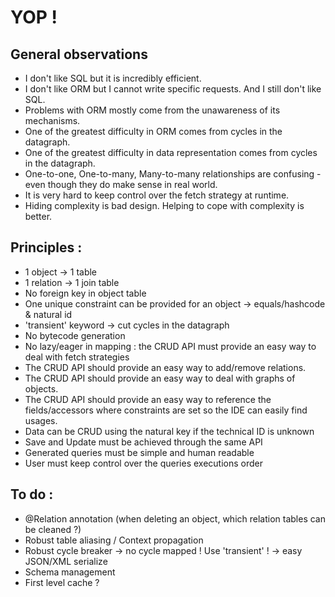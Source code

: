 # YOP !

## General observations
- I don't like SQL but it is incredibly efficient.
- I don't like ORM but I cannot write specific requests. And I still don't like SQL.
- Problems with ORM mostly come from the unawareness of its mechanisms.
- One of the greatest difficulty in ORM comes from cycles in the datagraph.
- One of the greatest difficulty in data representation comes from cycles in the datagraph.
- One-to-one, One-to-many, Many-to-many relationships are confusing - even though they do make sense in real world.
- It is very hard to keep control over the fetch strategy at runtime.
- Hiding complexity is bad design. Helping to cope with complexity is better.

## Principles :
- 1 object → 1 table
- 1 relation → 1 join table
- No foreign key in object table
- One unique constraint can be provided for an object → equals/hashcode & natural id
- 'transient' keyword → cut cycles in the datagraph
- No bytecode generation
- No lazy/eager in mapping : the CRUD API must provide an easy way to deal with fetch strategies
- The CRUD API should provide an easy way to add/remove relations.
- The CRUD API should provide an easy way to deal with graphs of objects.
- The CRUD API should provide an easy way to reference the fields/accessors where constraints are set so the IDE can easily find usages.
- Data can be CRUD using the natural key if the technical ID is unknown
- Save and Update must be achieved through the same API
- Generated queries must be simple and human readable
- User must keep control over the queries executions order

## To do :
- @Relation annotation (when deleting an object, which relation tables can be cleaned ?)
- Robust table aliasing / Context propagation
- Robust cycle breaker → no cycle mapped ! Use 'transient' ! → easy JSON/XML serialize
- Schema management
- First level cache ?